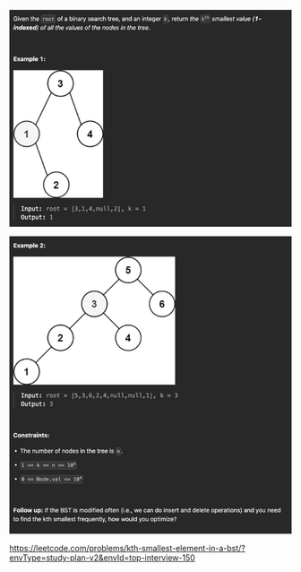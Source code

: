 ![img.png](img.png)

![img_1.png](img_1.png)

https://leetcode.com/problems/kth-smallest-element-in-a-bst/?envType=study-plan-v2&envId=top-interview-150